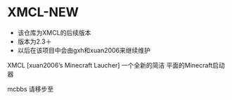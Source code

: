 # XMCL-NEW
- 该仓库为XMCL的后续版本
- 版本为2.3＋
- 以后在该项目中会由gxh和xuan2006来继续维护

XMCL [xuan2006’s Minecraft Laucher]
一个全新的简洁 平面的Minecraft启动器

mcbbs 请移步至

